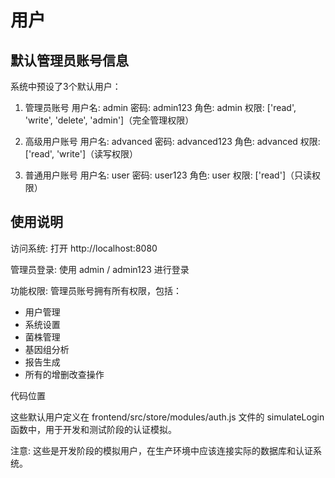 # 用户

## 默认管理员账号信息

系统中预设了3个默认用户：

1. 管理员账号
用户名: admin
密码: admin123
角色: admin
权限: ['read', 'write', 'delete', 'admin']（完全管理权限）

2. 高级用户账号
用户名: advanced
密码: advanced123
角色: advanced
权限: ['read', 'write']（读写权限）

3. 普通用户账号
用户名: user
密码: user123
角色: user
权限: ['read']（只读权限）

## 使用说明

访问系统: 打开 http://localhost:8080

管理员登录: 使用 admin / admin123 进行登录

功能权限: 管理员账号拥有所有权限，包括：

- 用户管理
- 系统设置
- 菌株管理
- 基因组分析
- 报告生成
- 所有的增删改查操作

代码位置

这些默认用户定义在 frontend/src/store/modules/auth.js 文件的 simulateLogin 函数中，用于开发和测试阶段的认证模拟。

注意: 这些是开发阶段的模拟用户，在生产环境中应该连接实际的数据库和认证系统。
